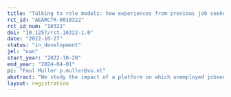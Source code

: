 ```yaml
---
title: "Talking to role models: how experiences from previous job seekers can support occupational transitions "
rct_id: "AEARCTR-0010322"
rct_id_num: "10322"
doi: "10.1257/rct.10322-1.0"
date: "2022-10-27"
status: "in_development"
jel: "nan"
start_year: "2022-10-28"
end_year: "2024-04-01"
pi: "Paul Muller p.muller@vu.nl"
abstract: "We study the impact of a platform on which unemployed jobseekers can come into contact with `buddies’: former jobseekers who have recently transitioned from one occupation to another. The platform aims at facilitating conversations between the unemployed jobseekers and their buddies, so as to motivate the jobseekers to make a transition themselves. Jobseekers who are looking for work in occupations with poor labor market prospects will be invited to express their interest in the platform. Within those who express interest, we give a randomly selected group access to the platform. The others form the control group. The outcome measures of interest are employment status and earnings (both from administrative data), job search behavior (measured by activity on the public job search website), and characteristics of newly found jobs (measured using a survey)."
layout: registration
---
```


